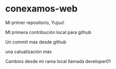 # conexamos-web

Mi primer repositorio, Yujuu!

MI primera contribución local para github

Un commit mas desde github

una catualización más

Cambios desde mi rama local llamada developer01
